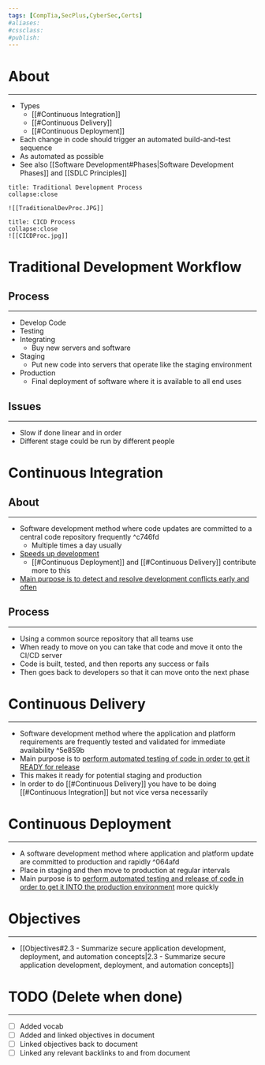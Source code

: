 ```yaml
---
tags: [CompTia,SecPlus,CyberSec,Certs]
#aliases:
#cssclass:
#publish:
---
```


# About
---
- Types
	- [[#Continuous Integration]]
	- [[#Continuous Delivery]]
	- [[#Continuous Deployment]]
- Each change in code should trigger an automated build-and-test sequence
- As automated as possible
- See also [[Software Development#Phases|Software Development Phases]] and [[SDLC Principles]]

```ad-example
title: Traditional Development Process
collapse:close

![[TraditionalDevProc.JPG]]
```

```ad-example
title: CICD Process
collapse:close
![[CICDProc.jpg]]
```

# Traditional Development Workflow

## Process
---
- Develop Code
- Testing
- Integrating
	- Buy new servers and software
- Staging
	- Put new code into servers that operate like the staging environment
- Production
	- Final deployment of software where it is available to all end uses

## Issues
---
- Slow if done linear and in order
- Different stage could be run by different people

# Continuous Integration

## About
---
- Software development method where code updates are committed to a central code repository frequently ^c746fd
	- Multiple times a day usually
- <u>Speeds up development</u>
	- [[#Continuous Deployment]] and [[#Continuous Delivery]] contribute more to this
- <u>Main purpose is to detect and resolve development conflicts early and often</u>

## Process
---
- Using a common source repository that all teams use
- When ready to move on you can take that code and move it onto the CI/CD server
- Code is built, tested, and then reports any success or fails
- Then goes back to developers so that it can move onto the next phase

# Continuous Delivery
---
- Software development method where the application and platform requirements are frequently tested and validated for immediate availability ^5e859b
- Main purpose is to <u>perform automated testing of code in order to get it READY for release</u>
- This makes it ready for potential staging and production
- In order to do [[#Continuous Delivery]] you have to be doing [[#Continuous Integration]] but not vice versa necessarily

# Continuous Deployment
---
- A software development method where application and platform update are committed to production and rapidly ^064afd
- Place in staging and then move to production at regular intervals
- Main purpose is to <u>perform automated testing and release of code in order to get it INTO the production environment</u> more quickly 

# Objectives
---
- [[Objectives#2.3 - Summarize secure application development, deployment, and automation concepts|2.3 - Summarize secure application development, deployment, and automation concepts]]

# TODO (Delete when done)
---
- [ ] Added vocab
- [ ] Added and linked objectives in document
- [ ] Linked objectives back to document
- [ ] Linked any relevant backlinks to and from document
